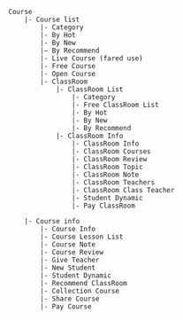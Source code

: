 
    Course
        |- Course list
            |- Category
            |- By Hot
            |- By New
            |— By Recommend
            |- Live Course (fared use)
            |- Free Course
            |- Open Course
            |- ClassRoom
                |- ClassRoom List
                    |- Category
                    |- Free ClassRoom List
                    |- By Hot
                    |- By New
                    |- By Recommend
                |- ClassRoom Info
                    |- ClassRoom Info
                    |- ClassRoom Courses
                    |- ClassRoom Review
                    |- ClassRoom Topic
                    |- ClassRoom Note
                    |- ClassRoom Teachers
                    |- ClassRoom Class Teacher
                    |- Student Dynamic
                    |- Pay ClassRoom
            
        |- Course info
            |- Course Info
            |- Course Lesson List
            |- Course Note
            |- Course Review
            |- Give Teacher
            |- New Student
            |- Student Dynamic
            |- Recommend ClassRoom
            |- Collection Course
            |- Share Course
            |- Pay Course
        